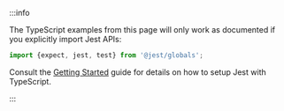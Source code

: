 :::info

The TypeScript examples from this page will only work as documented if you explicitly import Jest APIs:

```ts
import {expect, jest, test} from '@jest/globals';
```

Consult the [Getting Started](GettingStarted.md#using-typescript) guide for details on how to setup Jest with TypeScript.

:::
